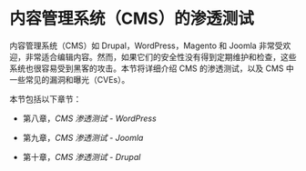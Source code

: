 # 内容管理系统（CMS）的渗透测试

内容管理系统（CMS）如 Drupal，WordPress，Magento 和 Joomla 非常受欢迎，非常适合编辑内容。然而，如果它们的安全性没有得到定期维护和检查，这些系统也很容易受到黑客的攻击。本节将详细介绍 CMS 的渗透测试，以及 CMS 中一些常见的漏洞和曝光（CVEs）。

本节包括以下章节：

+   第八章，*CMS 渗透测试 - WordPress*

+   第九章，*CMS 渗透测试 - Joomla*

+   第十章，*CMS 渗透测试 - Drupal*
